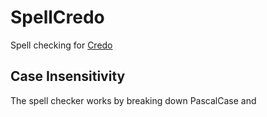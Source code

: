 # SpellCredo

Spell checking for [Credo](https://github.com/rrrene/credo)

## Case Insensitivity

The spell checker works by breaking down PascalCase and
